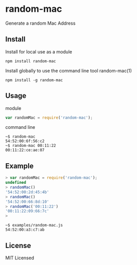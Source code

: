 random-mac
==========

Generate a random Mac Address

Install
-------

Install for local use as a module

    npm install random-mac

Install globally to use the command line tool random-mac(1)

    npm install -g random-mac

Usage
-----

module

``` js
var randomMac = require('random-mac');
```

command line

    ~$ random-mac
    54:52:00:6f:56:c2
    ~$ random-mac 00:11:22
    00:11:22:ce:ae:07

Example
-------

``` js
> var randomMac = require('random-mac');
undefined
> randomMac()
'54:52:00:2d:45:4b'
> randomMac()
'54:52:00:66:8d:10'
> randomMac('00:11:22')
'00:11:22:09:66:7c'
>
```

    ~$ examples/random-mac.js
    54:52:00:a3:c7:ab

License
-------

MIT Licensed
